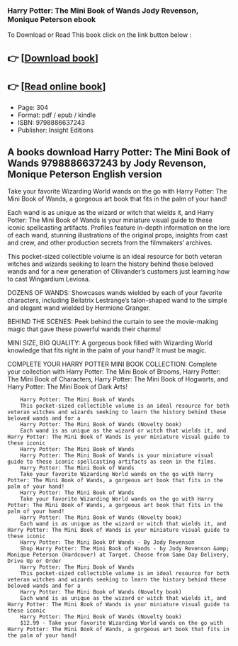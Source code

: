 ### Harry Potter: The Mini Book of Wands Jody Revenson, Monique Peterson ebook

To Download or Read This book click on the link button below :

## 👉  [**[Download book](http://get-pdfs.com/download.php?group=book&from=github.com&id=716903&lnk=1061 "Download book")**]

## 👉  [**[Read online book](http://get-pdfs.com/download.php?group=book&from=github.com&id=716903&lnk=1061 "Read online book")**]


* Page: 304
* Format: pdf / epub / kindle
* ISBN: 9798886637243
* Publisher: Insight Editions



## A books download Harry Potter: The Mini Book of Wands 9798886637243 by Jody Revenson, Monique Peterson English version



Take your favorite Wizarding World wands on the go with Harry Potter: The Mini Book of Wands, a gorgeous art book that fits in the palm of your hand!
 
 Each wand is as unique as the wizard or witch that wields it, and Harry Potter: The Mini Book of Wands is your miniature visual guide to these iconic spellcasting artifacts. Profiles feature in-depth information on the lore of each wand, stunning illustrations of the original props, insights from cast and crew, and other production secrets from the filmmakers’ archives.
 
 This pocket-sized collectible volume is an ideal resource for both veteran witches and wizards seeking to learn the history behind these beloved wands and for a new generation of Ollivander’s customers just learning how to cast Wingardium Leviosa.
 
 DOZENS OF WANDS: Showcases wands wielded by each of your favorite characters, including Bellatrix Lestrange’s talon-shaped wand to the simple and elegant wand wielded by Hermione Granger.
 
 BEHIND THE SCENES: Peek behind the curtain to see the movie-making magic that gave these powerful wands their charms!
 
 MINI SIZE, BIG QUALITY: A gorgeous book filled with Wizarding World knowledge that fits right in the palm of your hand? It must be magic.
 
 COMPLETE YOUR HARRY POTTER MINI BOOK COLLECTION: Complete your collection with Harry Potter: The Mini Book of Brooms, Harry Potter: The Mini Book of Characters, Harry Potter: The Mini Book of Hogwarts, and Harry Potter: The Mini Book of Dark Arts!


        Harry Potter: The Mini Book of Wands
        This pocket-sized collectible volume is an ideal resource for both veteran witches and wizards seeking to learn the history behind these beloved wands and for a 
        Harry Potter: The Mini Book of Wands (Novelty book)
        Each wand is as unique as the wizard or witch that wields it, and Harry Potter: The Mini Book of Wands is your miniature visual guide to these iconic 
        Harry Potter: The Mini Book of Wands
        Harry Potter: The Mini Book of Wands is your miniature visual guide to these iconic spellcasting artifacts as seen in the films.
        Harry Potter: The Mini Book of Wands
        Take your favorite Wizarding World wands on the go with Harry Potter: The Mini Book of Wands, a gorgeous art book that fits in the palm of your hand!
        Harry Potter: The Mini Book of Wands
        Take your favorite Wizarding World wands on the go with Harry Potter: The Mini Book of Wands, a gorgeous art book that fits in the palm of your hand!
        Harry Potter: The Mini Book of Wands (Novelty book)
        Each wand is as unique as the wizard or witch that wields it, and Harry Potter: The Mini Book of Wands is your miniature visual guide to these iconic 
        Harry Potter: The Mini Book Of Wands - By Jody Revenson
        Shop Harry Potter: The Mini Book of Wands - by Jody Revenson &amp; Monique Peterson (Hardcover) at Target. Choose from Same Day Delivery, Drive Up or Order 
        Harry Potter: The Mini Book of Wands
        This pocket-sized collectible volume is an ideal resource for both veteran witches and wizards seeking to learn the history behind these beloved wands and for a 
        Harry Potter: The Mini Book of Wands (Novelty book)
        Each wand is as unique as the wizard or witch that wields it, and Harry Potter: The Mini Book of Wands is your miniature visual guide to these iconic 
        Harry Potter: The Mini Book of Wands (Novelty book)
        $12.99 · Take your favorite Wizarding World wands on the go with Harry Potter: The Mini Book of Wands, a gorgeous art book that fits in the palm of your hand!
    




